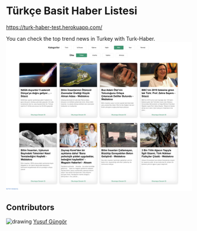 # Türkçe Basit Haber Listesi


https://turk-haber-test.herokuapp.com/

You can check the top trend news in Turkey with Turk-Haber.
![Alt Text](./public/readme-screenshot.png)

## Contributors
<img src="https://avatars0.githubusercontent.com/u/40248363?s=460&v=4" alt="drawing" width="100" height="100"/>
<a href="https://github.com/yusfgungor" target="_blank" rel="some text">Yusuf Güngör</a>
